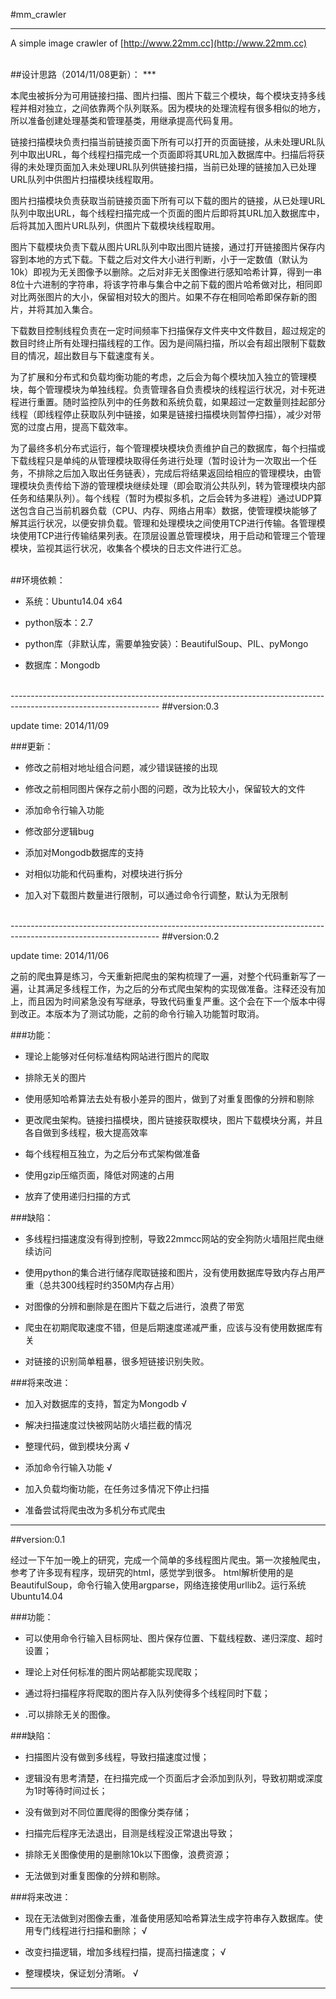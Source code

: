 #mm_crawler
********
A simple image crawler of [http://www.22mm.cc](http://www.22mm.cc)


<br /> 
##设计思路（2014/11/08更新）：
***

本爬虫被拆分为可用链接扫描、图片扫描、图片下载三个模块，每个模块支持多线程并相对独立，之间依靠两个队列联系。因为模块的处理流程有很多相似的地方，所以准备创建处理基类和管理基类，用继承提高代码复用。

链接扫描模块负责扫描当前链接页面下所有可以打开的页面链接，从未处理URL队列中取出URL，每个线程扫描完成一个页面即将其URL加入数据库中。扫描后将获得的未处理页面加入未处理URL队列供链接扫描，当前已处理的链接加入已处理URL队列中供图片扫描模块线程取用。

图片扫描模块负责获取当前链接页面下所有可以下载的图片的链接，从已处理URL队列中取出URL，每个线程扫描完成一个页面的图片后即将其URL加入数据库中，后将其加入图片URL队列，供图片下载模块线程取用。

图片下载模块负责下载从图片URL队列中取出图片链接，通过打开链接图片保存内容到本地的方式下载。下载之后对文件大小进行判断，小于一定数值（默认为10k）即视为无关图像予以删除。之后对非无关图像进行感知哈希计算，得到一串8位十六进制的字符串，将该字符串与集合中之前下载的图片哈希做对比，相同即对比两张图片的大小，保留相对较大的图片。如果不存在相同哈希即保存新的图片，并将其加入集合。

下载数目控制线程负责在一定时间频率下扫描保存文件夹中文件数目，超过规定的数目时终止所有处理扫描线程的工作。因为是间隔扫描，所以会有超出限制下载数目的情况，超出数目与下载速度有关。

为了扩展和分布式和负载均衡功能的考虑，之后会为每个模块加入独立的管理模块，每个管理模块为单独线程。负责管理各自负责模块的线程运行状况，对卡死进程进行重置。随时监控队列中的任务数和系统负载，如果超过一定数量则挂起部分线程（即线程停止获取队列中链接，如果是链接扫描模块则暂停扫描），减少对带宽的过度占用，提高下载效率。

为了最终多机分布式运行，每个管理模块模块负责维护自己的数据库，每个扫描或下载线程只是单纯的从管理模块取得任务进行处理（暂时设计为一次取出一个任务，不排除之后加入取出任务链表），完成后将结果返回给相应的管理模块，由管理模块负责传给下游的管理模块继续处理（即会取消公共队列，转为管理模块内部任务和结果队列）。每个线程（暂时为模拟多机，之后会转为多进程）通过UDP算送包含自己当前机器负载（CPU、内存、网络占用率）数据，使管理模块能够了解其运行状况，以便安排负载。管理和处理模块之间使用TCP进行传输。各管理模块使用TCP进行传输结果列表。在顶层设置总管理模块，用于启动和管理三个管理模块，监视其运行状况，收集各个模块的日志文件进行汇总。

<br /> 
##环境依赖：

* 系统：Ubuntu14.04 x64

* python版本：2.7

* python库（非默认库，需要单独安装）：BeautifulSoup、PIL、pyMongo

* 数据库：Mongodb 
<br /> 
-------------------------------------------------------------------------------------------------------------------
##version:0.3

update time: 2014/11/09

###更新：

* 修改之前相对地址组合问题，减少错误链接的出现

* 修改之前相同图片保存之前小图的问题，改为比较大小，保留较大的文件

* 添加命令行输入功能

* 修改部分逻辑bug

* 添加对Mongodb数据库的支持

* 对相似功能和代码重构，对模块进行拆分

* 加入对下载图片数量进行限制，可以通过命令行调整，默认为无限制
<br /> 
-------------------------------------------------------------------------------------------------------------------
##version:0.2

update time: 2014/11/06

  之前的爬虫算是练习，今天重新把爬虫的架构梳理了一遍，对整个代码重新写了一遍，让其满足多线程工作，为之后的分布式爬虫架构的实现做准备。注释还没有加上，而且因为时间紧急没有写继承，导致代码重复严重。这个会在下一个版本中得到改正。本版本为了测试功能，之前的命令行输入功能暂时取消。


###功能：

* 理论上能够对任何标准结构网站进行图片的爬取

* 排除无关的图片

* 使用感知哈希算法去处有极小差异的图片，做到了对重复图像的分辨和剔除

* 更改爬虫架构。链接扫描模块，图片链接获取模块，图片下载模块分离，并且各自做到多线程，极大提高效率

* 每个线程相互独立，为之后分布式架构做准备

* 使用gzip压缩页面，降低对网速的占用

* 放弃了使用递归扫描的方式

###缺陷：

* 多线程扫描速度没有得到控制，导致22mmcc网站的安全狗防火墙阻拦爬虫继续访问

* 使用python的集合进行储存爬取链接和图片，没有使用数据库导致内存占用严重（总共300线程时约350M内存占用）

* 对图像的分辨和删除是在图片下载之后进行，浪费了带宽

* 爬虫在初期爬取速度不错，但是后期速度递减严重，应该与没有使用数据库有关

* 对链接的识别简单粗暴，很多短链接识别失败。


###将来改进：

* 加入对数据库的支持，暂定为Mongodb      √  

* 解决扫描速度过快被网站防火墙拦截的情况

* 整理代码，做到模块分离   √  

* 添加命令行输入功能   √  

* 加入负载均衡功能，在任务过多情况下停止扫描

* 准备尝试将爬虫改为多机分布式爬虫


-------------------------------------------------------------------------------------------------------------------
##version:0.1  

  经过一下午加一晚上的研究，完成一个简单的多线程图片爬虫。第一次接触爬虫，参考了许多现有程序，现研究的html，感觉学到很多。
html解析使用的是BeautifulSoup，命令行输入使用argparse，网络连接使用urllib2。运行系统Ubuntu14.04

###功能：

* 可以使用命令行输入目标网址、图片保存位置、下载线程数、递归深度、超时设置；

* 理论上对任何标准的图片网站都能实现爬取；

* 通过将扫描程序将爬取的图片存入队列使得多个线程同时下载；

* .可以排除无关的图像。


###缺陷：

* 扫描图片没有做到多线程，导致扫描速度过慢；

* 逻辑没有思考清楚，在扫描完成一个页面后才会添加到队列，导致初期或深度为1时等待时间过长；

* 没有做到对不同位置爬得的图像分类存储；

* 扫描完后程序无法退出，目测是线程没正常退出导致；

* 排除无关图像使用的是删除10k以下图像，浪费资源；

* 无法做到对重复图像的分辨和剔除。


###将来改进：

* 现在无法做到对图像去重，准备使用感知哈希算法生成字符串存入数据库。使用专门线程进行扫描和删除；  √  

* 改变扫描逻辑，增加多线程扫描，提高扫描速度；  √  

* 整理模块，保证划分清晰。  √  

-------------------------------------------------------------------------------------------------------------------
